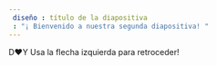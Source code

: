 ```yaml
---
 diseño : título de la diapositiva
 : "¡ Bienvenido a nuestra segunda diapositiva! "
---
```

D❤Y
Usa la flecha izquierda para retroceder!
